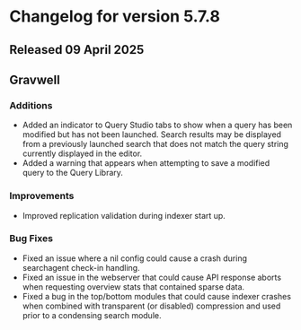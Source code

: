 # Changelog for version 5.7.8

## Released 09 April 2025

## Gravwell

### Additions

* Added an indicator to Query Studio tabs to show when a query has been modified but has not been launched. Search results may be displayed from a previously launched search that does not match the query string currently displayed in the editor.
* Added a warning that appears when attempting to save a modified query to the Query Library.

### Improvements

* Improved replication validation during indexer start up. 

### Bug Fixes

* Fixed an issue where a nil config could cause a crash during searchagent check-in handling.
* Fixed an issue in the webserver that could cause API response aborts when requesting overview stats that contained sparse data.
* Fixed a bug in the top/bottom modules that could cause indexer crashes when combined with transparent (or disabled) compression and used prior to a condensing search module.

